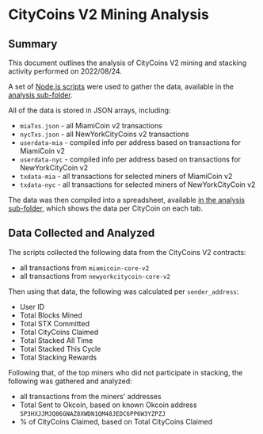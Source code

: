 # CityCoins V2 Mining Analysis

## Summary

This document outlines the analysis of CityCoins V2 mining and stacking activity performed on 2022/08/24.

A set of [Node.js scripts](https://nodejs.dev/en/) were used to gather the data, available in the [analysis sub-folder](./citycoins-v2-mining-analysis).

All of the data is stored in JSON arrays, including:

- `miaTxs.json` - all MiamiCoin v2 transactions
- `nycTxs.json` - all NewYorkCityCoins v2 transactions
- `userdata-mia` - compiled info per address based on transactions for MiamiCoin v2
- `userdata-nyc` - compiled info per address based on transactions for NewYorkCityCoin v2
- `txdata-mia` - all transactions for selected miners of MiamiCoin v2
- `txdata-nyc` - all transactions for selected miners of NewYorkCityCoin v2

The data was then compiled into a spreadsheet, available [in the analysis sub-folder](./citycoins-v2-mining-analysis/citycoins-v2-mining-analysis.ods), which shows the data per CityCoin on each tab.

## Data Collected and Analyzed

The scripts collected the following data from the CityCoins V2 contracts:

- all transactions from `miamicoin-core-v2`
- all transactions from `newyorkcitycoin-core-v2`

Then using that data, the following was calculated per `sender_address`:

- User ID
- Total Blocks Mined
- Total STX Committed
- Total CityCoins Claimed
- Total Stacked All Time
- Total Stacked This Cycle
- Total Stacking Rewards

Following that, of the top miners who did not participate in stacking, the following was gathered and analyzed:

- all transactions from the miners' addresses
- Total Sent to Okcoin, based on known Okcoin address `SP3HXJJMJQ06GNAZ8XWDN1QM48JEDC6PP6W3YZPZJ`
- % of CityCoins Claimed, based on Total CityCoins Claimed

